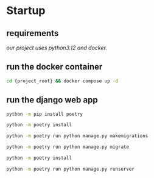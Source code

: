 # Startup
## requirements
_our project uses python3.12 and docker._

## run the docker container
```sh
cd {project_root} && docker compose up -d
```

## run the django web app
```sh
python -m pip install poetry
```
```sh
python -m poetry install
```
```sh
python -m poetry run python manage.py makemigrations
```
```sh
python -m poetry run python manage.py migrate
```
```sh
python -m poetry install
```
```sh
python -m poetry run python manage.py runserver
```